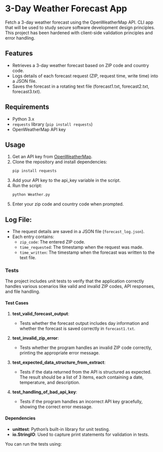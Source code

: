 # 3-Day Weather Forecast App

Fetch a 3-day weather forecast using the OpenWeatherMap API. CLI app that will be used to study secure software development design principles. This project has been hardened with client-side validation principles and error handling.

## Features 
- Retrieves a 3-day weather forecast based on ZIP code and country code.
- Logs details of each forecast request (ZIP, request time, write time) into a JSON file.
- Saves the forecast in a rotating text file (forecast1.txt, forecast2.txt, forecast3.txt).

## Requirements
- Python 3.x
- `requests` library (`pip install requests`)
- OpenWeatherMap API key

## Usage
1. Get an API key from [OpenWeatherMap](https://home.openweathermap.org/users/sign_up).
2. Clone the repository and install dependencies:
   ```bash
   pip install requests
3. Add your API key to the api_key variable in the script.
4. Run the script:
   ```bash
   python Weather.py
5. Enter your zip code and country code when prompted.

## Log File:
- The request details are saved in a JSON file (`forecast_log.json`).
- Each entry contains:
  - `zip_code`: The entered ZIP code.
  - `time_requested`: The timestamp when the request was made.
  - `time_written`: The timestamp when the forecast was written to the text file.
 
### Tests

The project includes unit tests to verify that the application correctly handles various scenarios like valid and invalid ZIP codes, API responses, and file handling.

#### Test Cases

1. **test_valid_forecast_output**: 
   - Tests whether the forecast output includes day information and whether the forecast is saved correctly in `forecast1.txt`.

2. **test_invalid_zip_error**:
   - Tests whether the program handles an invalid ZIP code correctly, printing the appropriate error message.

3. **test_expected_data_structure_from_extract**:
   - Tests if the data returned from the API is structured as expected. The result should be a list of 3 items, each containing a date, temperature, and description.

4. **test_handling_of_bad_api_key**:
   - Tests if the program handles an incorrect API key gracefully, showing the correct error message.

#### Dependencies

- **unittest**: Python’s built-in library for unit testing.
- **io.StringIO**: Used to capture print statements for validation in tests.

You can run the tests using:
